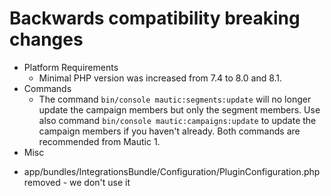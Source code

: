 # Backwards compatibility breaking changes
* Platform Requirements
    *   Minimal PHP version was increased from 7.4 to 8.0 and 8.1.
* Commands
    * The command `bin/console mautic:segments:update` will no longer update the campaign members but only the segment members. Use also command `bin/console mautic:campaigns:update` to update the campaign members if you haven't already. Both commands are recommended from Mautic 1.
*   Misc
  - app/bundles/IntegrationsBundle/Configuration/PluginConfiguration.php removed - we don't use it
